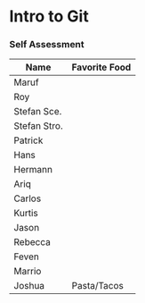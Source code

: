 # Intro to Git 
### Self Assessment

| Name         | Favorite Food |
| ------------ | ------------- |
| Maruf        |               |
| Roy          |               |
| Stefan Sce.  |               |
| Stefan Stro. |               |
| Patrick      |               |
| Hans         |               |
| Hermann      |               |
| Ariq         |               |
| Carlos       |               |
| Kurtis       |               |
| Jason        |               |
| Rebecca      |               |
| Feven        |               |
| Marrio       |               |
| Joshua       |  Pasta/Tacos  |

